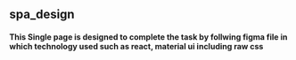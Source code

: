 ## spa_design
#### This Single page is designed to complete the task by follwing figma file in which technology used such as react, material ui including raw css
